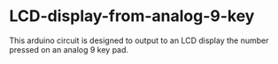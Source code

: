 # LCD-display-from-analog-9-key
This arduino circuit is designed to output to an LCD display the number pressed on an analog 9 key pad.

